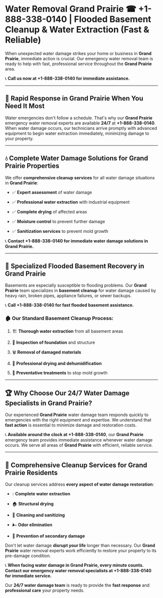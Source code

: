 # Water Removal Grand Prairie ☎ +1-888-338-0140 | Flooded Basement Cleanup & Water Extraction (Fast & Reliable)

When unexpected water damage strikes your home or business in **Grand Prairie**, immediate action is crucial. Our emergency water removal team is ready to help with fast, professional service throughout the **Grand Prairie** area. 

📞 **Call us now at +1-888-338-0140 for immediate assistance.**
---
## 🚀 Rapid Response in Grand Prairie When You Need It Most
Water emergencies don't follow a schedule. That's why our **Grand Prairie** emergency water removal experts are available **24/7** at **+1-888-338-0140**. When water damage occurs, our technicians arrive promptly with advanced equipment to begin water extraction immediately, minimizing damage to your property.
---
## 💧 Complete Water Damage Solutions for Grand Prairie Properties
We offer **comprehensive cleanup services** for all water damage situations in **Grand Prairie**:
- ✅ **Expert assessment** of water damage  
- ✅ **Professional water extraction** with industrial equipment  
- ✅ **Complete drying** of affected areas  
- ✅ **Moisture control** to prevent further damage  
- ✅ **Sanitization services** to prevent mold growth  
📞 **Contact +1-888-338-0140 for immediate water damage solutions in Grand Prairie.**
---
## 🌊 Specialized Flooded Basement Recovery in Grand Prairie
Basements are especially susceptible to flooding problems. Our **Grand Prairie** team specializes in **basement cleanup** for water damage caused by heavy rain, broken pipes, appliance failures, or sewer backups. 
📞 **Call +1-888-338-0140 for fast flooded basement assistance.**
### 🏚️ Our Standard Basement Cleanup Process:
1. 🏗️ **Thorough water extraction** from all basement areas  
2. 🔎 **Inspection of foundation** and structure  
3. 🗑️ **Removal of damaged materials**  
4. 💨 **Professional drying and dehumidification**  
5. 🚫 **Preventative treatments** to stop mold growth  
---
## 🏆 Why Choose Our 24/7 Water Damage Specialists in Grand Prairie?
Our experienced **Grand Prairie** water damage team responds quickly to emergencies with the right equipment and expertise. We understand that **fast action** is essential to minimize damage and restoration costs.
📞 **Available around the clock at +1-888-338-0140**, our **Grand Prairie** emergency team provides immediate assistance whenever water damage occurs. We serve all areas of **Grand Prairie** with efficient, reliable service.
---
## 🧹 Comprehensive Cleanup Services for Grand Prairie Residents
Our cleanup services address **every aspect of water damage restoration**:
- 💧 **Complete water extraction**  
- 🏠 **Structural drying**  
- 🧼 **Cleaning and sanitizing**  
- 🌬️ **Odor elimination**  
- 🚫 **Prevention of secondary damage**  
Don't let water damage **disrupt your life** longer than necessary. Our **Grand Prairie** water removal experts work efficiently to restore your property to its pre-damage condition.
📞 **When facing water damage in Grand Prairie, every minute counts. Contact our emergency water removal specialists at +1-888-338-0140 for immediate service.**
Our **24/7 water damage team** is ready to provide the **fast response** and **professional care** your property needs.
